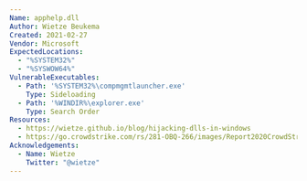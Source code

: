 ```yaml
---
Name: apphelp.dll
Author: Wietze Beukema
Created: 2021-02-27
Vendor: Microsoft
ExpectedLocations:
  - "%SYSTEM32%"
  - "%SYSWOW64%"
VulnerableExecutables:
  - Path: '%SYSTEM32%\compmgmtlauncher.exe'
    Type: Sideloading
  - Path: '%WINDIR%\explorer.exe'
    Type: Search Order
Resources:
  - https://wietze.github.io/blog/hijacking-dlls-in-windows
  - https://go.crowdstrike.com/rs/281-OBQ-266/images/Report2020CrowdStrikeGlobalThreatReport.pdf
Acknowledgements:
  - Name: Wietze
    Twitter: "@wietze"
---
```


